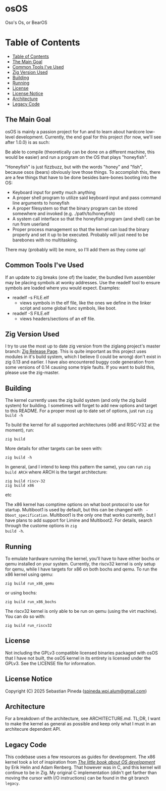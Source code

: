 # osOS
Oso's Os, or BearOS

# Table of Contents
- [Table of Contents](#table-of-contents)
- [The Main Goal](#the-main-goal)
- [Common Tools I've Used](#common-tools-ive-used)
- [Zig Version Used](#zig-version-used)
- [Building](#building)
- [Running](#running)
- [License](#license)
- [License Notice](#license-notice)
- [Architecture](#architecture)
- [Legacy Code](#legacy-code)

## The Main Goal
osOS is mainly a passion project for fun and to learn about hardcore low-level
development. Currently, the end goal for this project (for now, we'll see after
1.0.0) is as such:

Be able to compile (theoretically can be done on a different machine, this
would be easier) and run a program on the OS that plays "honeyfish".

"Honeyfish" is just fizzbuzz, but with the words "honey" and "fish", because
osos (bears) obviously love those things. To accomplish this, there are a few
things that have to be done besides bare-bones booting into the OS:

* Keyboard input for pretty much anything
* A proper shell program to utilize said keyboard input and pass command line
  arguments to honeyfish
* A proper filesystem so that the binary program can be stored somewhere and
  invoked (e.g. ./path/to/honeyfish)
* A system call interface so that the honeyfish program (and shell) can be run
  from userland
* Proper process management so that the kernel can load the binary properly and
  set it up to be executed. Probably will just need to be barebones with no
  multitasking.

There may (probably will) be more, so I'll add them as they come up!

## Common Tools I've Used
If an update to zig breaks (one of) the loader, the bundled llvm assembler
may be placing symbols at wonky addresses. Use the readelf tool to ensure
symbols are loaded where you would expect. Examples:

* readelf -s FILE.elf
    * views symbols in the elf file, like the ones we define in the linker
      script and some global func symbols, like boot.
* readelf -S FILE.elf
    * views headers/sections of an elf file.

## Zig Version Used
I try to use the most up to date zig version from the ziglang project's master
branch: <a href=https://ziglang.org/download/>Zig Release Page</a>. This is
quite important as this project uses modules in it's build system, which I
believe (I could be wrong) don't exist in zig 0.13 and earlier. I have also
encountered buggy code generation from some versions of 0.14 causing some triple
faults. If you want to build this, please use the zig-master.

## Building
The kernel currently uses the zig build system (and only the zig build system)
for building. I sometimes will forget to add new options and target to this
README. For a proper most up to date set of options, just run
<code>zig build -h</code>

To build the kernel for all supported architectures
(x86 and RISC-V32 at the moment), run:

```
zig build
```

More details for other targets can be seen with:

```
zig build -h
```

In general, (and I intend to keep this pattern the same), you can run
<code>zig build ARCH</code> where ARCH is the target architecture:

```
zig build riscv-32
zig build x86
```
etc

The x86 kernel has comptime options on what boot protocol to use for startup.
Multiboot1 is used by default, but this can be changed with 
<code> -Dboot_specification</code>. Multiboot1 is the only one that works
currently, but I have plans to add support for Limine and Multiboot2.
For details, search through the custome options in <code>zig build -h</code>.

## Running
To emulate hardware running the kernel, you'll have to have either bochs or
qemu installed on your system. Currently, the riscv32 kernel is only setup for
qemu, while I have targets for x86 on both bochs and qemu. To run the x86
kernel using qemu:

```
zig build run_x86_qemu
```

or using bochs:

```
zig build run_x86_bochs
```

The riscv32 kernel is only able to be run on qemu (using the virt machine). You
can do so with:

```
zig build run_riscv32
```

## License
Not including the GPLv3 compatible licensed binaries packaged with osOS that I
have not built, the osOS kernel in its entirety is licensed under the GPLv3.
See the LICENSE file for information.

## License Notice
Copyright (C) 2025 Sebastian Pineda (spineda.wpi.alum@gmail.com)

## Architecture
For a breakdown of the architecture, see ARCHITECTURE.md. TL;DR, I want to
make the kernel as general as possible and keep only what I must in an
architecure dependent API.

## Legacy Code
This codebase uses a few resources as guides for development. The x86 kernel
took a lot of inspiration from
<i>
<a href=https://littleosbook.github.io/>The little book about OS development</a>
</i> by Erik Helin and Adam Renberg. That however was in C, and this kernel
will continue to be in Zig. My original C implementation (didn't get farther
than moving the cursor with I/O instructions) can be found in the git branch
<code>legacy</code>.
